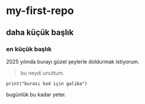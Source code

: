 # my-first-repo
## daha küçük başlık
### en küçük başlık

2025 yılında burayı güzel şeylerle doldurmak istiyorum.
> bu neydi unuttum.

```
print("burası kod için galiba")
```
bugünlük bu kadar yeter.
